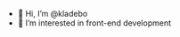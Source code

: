 - 👋 Hi, I’m @kladebo
- 👀 I’m interested in front-end development


<!---
kladebo/kladebo is a ✨ special ✨ repository because its `README.md` (this file) appears on your GitHub profile.
You can click the Preview link to take a look at your changes.
--->
